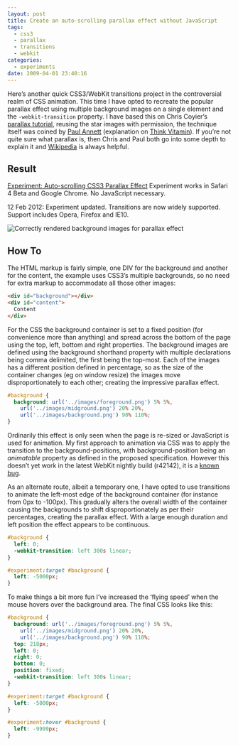 ```yaml
---
layout: post
title: Create an auto-scrolling parallax effect without JavaScript
tags:
  - css3
  - parallax
  - transitions
  - webkit
categories:
  - experiments
date: 2009-04-01 23:40:16
---
```


Here’s another quick CSS3/WebKit transitions project in the controversial realm of CSS animation. This time I have opted to recreate the popular parallax effect using multiple background images on a single element and the `-webkit-transition` property. I have based this on Chris Coyier’s [parallax tutorial](https://css-tricks.com/3d-parralax-background-effect/), reusing the star images with permission, the technique itself was coined by [Paul Annett](http://clearleft.com/is/paulannett/) (explanation on [Think Vitamin](http://thinkvitamin.com/features/how-to-recreate-silverbacks-parallax-effect/)). If you’re not quite sure what parallax is, then Chris and Paul both go into some depth to explain it and [Wikipedia](https://en.wikipedia.org/wiki/Parallax) is always helpful.

## Result

[Experiment: Auto-scrolling CSS3 Parallax Effect](/experiments/parallax/#experiment)
Experiment works in Safari 4 Beta and Google Chrome. No JavaScript necessary.

<time datetime="2012-02-12">12 Feb 2012</time>: Exper­i­ment updated. Tran­si­tions are now widely sup­ported. Support includ­es Opera, Fire­fox and IE10.

![Correctly rendered background images for parallax effect](http://host.trivialbeing.org/up/fofrOnlineAutoScrollingParallax.jpg)

## How To

The HTML markup is fairly simple, one DIV for the background and another for the content, the example uses CSS3’s multiple backgrounds, so no need for extra markup to accommodate all those other images:

```html
<div id="background"></div>
<div id="content">
  Content
</div>
```

For the CSS the background container is set to a fixed position (for convenience more than anything) and spread across the bottom of the page using the top, left, bottom and right properties. The background images are defined using the background shorthand property with multiple declarations being comma delimited, the first being the top-most. Each of the images has a different position defined in percentage, so as the size of the container changes (eg on window resize) the images move disproportionately to each other; creating the impressive parallax effect.

```css
#background {
  background: url('../images/foreground.png') 5% 5%,
    url('../images/midground.png') 20% 20%,
    url('../images/background.png') 90% 110%;
}
```

Ordinarily this effect is only seen when the page is re-sized or JavaScript is used for animation. My first approach to animation via CSS was to apply the transition to the background-positions, with background-position being an _animatable_ property as defined in the proposed specification. However this doesn’t yet work in the latest WebKit nightly build (r42142), it is a [known](https://bugs.webkit.org/show_bug.cgi?id=23219) [bug](http://farukat.es/bugs/webkit-background-pos-trans.html).

As an alternate route, albeit a temporary one, I have opted to use transitions to animate the left-most edge of the background container (for instance from 0px to -100px). This gradually alters the overall width of the container causing the backgrounds to shift disproportionately as per their percentages, creating the parallax effect. With a large enough duration and left position the effect appears to be continuous.

```css
#background {
  left: 0;
  -webkit-transition: left 300s linear;
}

#experiment:target #background {
  left: -5000px;
}
```

To make things a bit more fun I’ve increased the ‘flying speed’ when the mouse hovers over the background area. The final CSS looks like this:

```css
#background {
  background: url('../images/foreground.png') 5% 5%,
    url('../images/midground.png') 20% 20%,
    url('../images/background.png') 90% 110%;
  top: 218px;
  left: 0;
  right: 0;
  bottom: 0;
  position: fixed;
  -webkit-transition: left 300s linear;
}

#experiment:target #background {
  left: -5000px;
}

#experiment:hover #background {
  left: -9999px;
}
```
